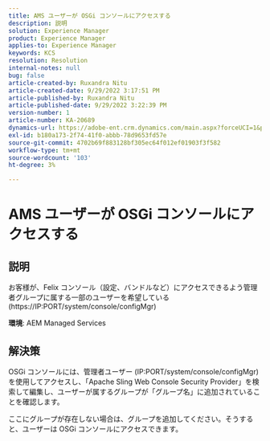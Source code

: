 ```yaml
---
title: AMS ユーザーが OSGi コンソールにアクセスする
description: 説明
solution: Experience Manager
product: Experience Manager
applies-to: Experience Manager
keywords: KCS
resolution: Resolution
internal-notes: null
bug: false
article-created-by: Ruxandra Nitu
article-created-date: 9/29/2022 3:17:51 PM
article-published-by: Ruxandra Nitu
article-published-date: 9/29/2022 3:22:39 PM
version-number: 1
article-number: KA-20689
dynamics-url: https://adobe-ent.crm.dynamics.com/main.aspx?forceUCI=1&pagetype=entityrecord&etn=knowledgearticle&id=0aa2b2da-0940-ed11-9db1-0022480867fb
exl-id: b180a173-2f74-41f0-abbb-78d9653fd57e
source-git-commit: 4702b69f883128bf305ec64f012ef01903f3f582
workflow-type: tm+mt
source-wordcount: '103'
ht-degree: 3%

---
```


# AMS ユーザーが OSGi コンソールにアクセスする

## 説明


お客様が、Felix コンソール（設定、バンドルなど）にアクセスできるよう管理者グループに属する一部のユーザーを希望している (https://IP:PORT/system/console/configMgr)



<b>環境</b>: AEM Managed Services


## 解決策


OSGi コンソールには、管理者ユーザー (IP:PORT/system/console/configMgr) を使用してアクセスし、「Apache Sling Web Console Security Provider」を検索して編集し、ユーザーが属するグループが「グループ名」に追加されていることを確認します。

ここにグループが存在しない場合は、グループを追加してください。そうすると、ユーザーは OSGi コンソールにアクセスできます。

